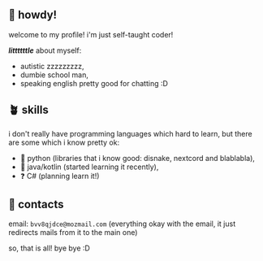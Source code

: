 ## 👋 howdy!
welcome to my profile! i'm just self-taught coder!

***littttttle*** about myself:
- autistic zzzzzzzzz,
- dumbie school man,
- speaking english pretty good for chatting :D

## 🪴 skills
i don't really have programming languages which hard to learn, but there are some which i know pretty ok:

- 🔋 python (libraries that i know good: disnake, nextcord and blablabla),
- 🪫 java/kotlin (started learning it recently),
- ❓ C# (planning learn it!)

## 📌 contacts
email: `bvv8qjdce@mozmail.com` (everything okay with the email, it just redirects mails from it to the main one)

so, that is all! bye bye :D

<!---
techplayz32/techplayz32 is a ✨ special ✨ repository because its `README.md` (this file) appears on your GitHub profile.
You can click the Preview link to take a look at your changes.
--->
